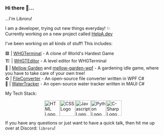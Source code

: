 ### Hi there 👋...
...I'm Libroru!

I am a developer, trying out new things everyday! ✨<br>
Currently working on a new project called [HelpA.dev](https://github.com/Libroru/HelpA.dev)

I've been working on all kinds of stuff! This includes:

🟥 | [WHGTerminal](https://github.com/Libroru/WHGTerminal) - A clone of World's Hardest Game<br>
🏗️ | [WHGTEditor](https://github.com/Libroru/WHGTEditor) - A level editor for WHGTerminal<br>
🌳 | [Mellow Garden](https://libroru.itch.io/mellow-garden) and [mellow-garden-wpf](https://github.com/Libroru/mellow-garden-wpf) - A gardening idle game, where you have to take care of your own tree!<br>
♻️ | [FileConverter](https://github.com/Libroru/FileConverter) - An open-source file converter written in WPF C#<br>
🥛 | [WaterTracker](https://github.com/Libroru/WaterTracker) - An open-source water tracker written in MAUI C#<br>

My Tech Stack:<br>

<div style="display: flex; flex-direction: row; justify-content: center; align-items: center;">
  <img src="https://imgs.search.brave.com/Ry793Y_rVjr3IPj97p_Edd-ePaMPvGonmQvH_YlN0l0/rs:fit:1008:1200:1/g:ce/aHR0cHM6Ly93b3Js/ZC1pdC5yby9pbWFn/ZXMvbG9nb19odG1s/LnBuZw" alt="HTML Logo" style="height: 50px;"/>
  <img src="https://imgs.search.brave.com/RYszE8MjdcHAVcQ3UQ7WEba8EP2Jo-KIlv9Xwgogws4/rs:fit:214:300:1/g:ce/aHR0cHM6Ly93cGd1/cnUuY28udWsvd3At/Y29udGVudC91cGxv/YWRzLzIwMTMvMDkv/Q1NTLUxvZ28tMjE0/eDMwMC5wbmc" alt="CSS Logo" style="height: 50px;"/>
  <img src="https://imgs.search.brave.com/SnF6Oe8Q_va-vv7IQV60dbirM5lFMCabEHYNSYrdZ3I/rs:fit:1200:1200:1/g:ce/aHR0cHM6Ly9sb2dv/cy1kb3dubG9hZC5j/b20vd3AtY29udGVu/dC91cGxvYWRzLzIw/MTkvMDEvSmF2YVNj/cmlwdF9Mb2dvLnBu/Zw" alt="Javascript Logo" style="height: 50px; width:50px;"/>
  <img src="https://imgs.search.brave.com/vB3rIUOwUdSCy9FquSiK2jlHfO7i8b1KcIbEvkFdqWs/rs:fit:1200:1200:1/g:ce/aHR0cHM6Ly9sb2dv/cy1kb3dubG9hZC5j/b20vd3AtY29udGVu/dC91cGxvYWRzLzIw/MTYvMTAvUHl0aG9u/X2xvZ29faWNvbi5w/bmc" alt="Python Logo" style="height: 50px; width:50px;"/>
  <img src="https://imgs.search.brave.com/DHLMm8bNg0UfKjotzw1r-Etk82rXCp7QIUMd8WDoq5s/rs:fit:1200:1200:1/g:ce/aHR0cHM6Ly8xLmJw/LmJsb2dzcG90LmNv/bS8tcUtZeXNseGFz/eEEvV0ZqejhrSjRx/dUkvQUFBQUFBQUFy/OEEvR2theTNpVzVs/NmNic3czZDFYWm9U/TE5yYnZXcGlmLXFR/Q0xjQi9zMTYwMC9j/c2hhcnAucG5n" alt="C-Sharp Logo" style="height: 50px; width:50px;"/>
</div>

If you have any questions or just want to have a quick talk, then hit me up over at Discord: `libroru`!
